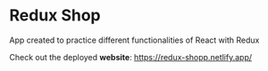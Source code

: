 # Redux Shop

App created to practice different functionalities of React with Redux

Check out the deployed **website**:
https://redux-shopp.netlify.app/
